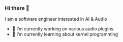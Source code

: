 ### Hi there 👋

I am a software engineer interested in AI & Audio

- 🔭 I’m currently working on various audio plugins
- 🌱 I’m currently learning about kernel programming
